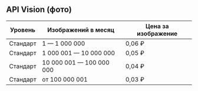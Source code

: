 ## API Vision (фото)

| Уровень        | Изображений в месяц | Цена за изображение |
|----------------|--------------------|--------------------|
| Стандарт       | 1 — 1 000 000              | 0,06 ₽     |
| Стандарт       | 1 000 001 — 10 000 000     | 0,05 ₽     |
| Стандарт       | 10 000 001 — 100 000 000   | 0,04 ₽     |
| Стандарт       | от 100 000 001             | 0,03 ₽     |
